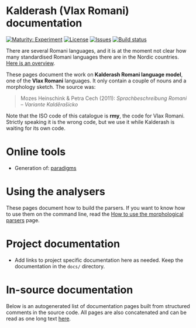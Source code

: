 # Kalderash (Vlax Romani) documentation

[![Maturity: Experiment](https://img.shields.io/badge/Maturity-Experiment-black.svg)](https://giellalt.github.io/MaturityClassification.html)
[![License](https://img.shields.io/github/license/giellalt/lang-rmy)](https://raw.githubusercontent.com/giellalt/lang-rmy/main/LICENSE)
[![Issues](https://img.shields.io/github/issues/giellalt/lang-rmy)](https://github.com/giellalt/lang-rmy/issues)
[![Build status](https://github.com/giellalt/lang-rmy/workflows/Speller%20CI+CD/badge.svg)](https://github.com/giellalt/lang-rmy/actions)

There are several Romani languages, and it is at the moment not clear how many standardised Romani languages there are in the Nordic countries. [Here is an overview](romani-languages).

These pages document the work on **Kalderash Romani language model**, one of the **Vlax Romani** languages.
It only contain a couple of nouns and a morphology sketch. The source was:

> Mozes Heinschink & Petra Cech (2011): *Sprachbeschreibung Romani – Variante Kaldêrašicko*

Note that the ISO code of this catalogue is **rmy**, the code for Vlax
Romani. Strictly speaking it is the wrong code, but we use it while
Kalderash is waiting for its own code.

# Online tools

* Generation of: [paradigms](http://giellatekno.uit.no/cgi/p-rmy.fi.html)

# Using the analysers

These pages document how to build the parsers. If you want to know
how to use them on the command line, read the
[How to use the morphological parsers](/tools/docu-sme-manual.html) page.

# Project documentation

* Add links to project specific documentation here as needed. Keep the documentation in the `docs/` directory.

# In-source documentation

Below is an autogenerated list of documentation pages built from structured comments in the source code. All pages are also concatenated and can be read as one long text [here](rmy.md).
